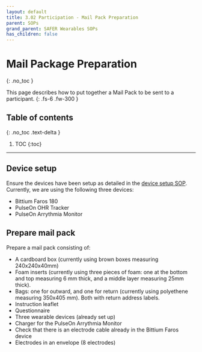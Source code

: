 ```yaml
---
layout: default
title: 3.02 Participation - Mail Pack Preparation
parent: SOPs
grand_parent: SAFER Wearables SOPs
has_children: false
---
```


# Mail Package Preparation
{: .no_toc }

This page describes how to put together a Mail Pack to be sent to a participant.
{: .fs-6 .fw-300 }

## Table of contents
{: .no_toc .text-delta }

1. TOC
{:toc}

---

## Device setup

Ensure the devices have been setup as detailed in the [device setup SOP](./device_preparation). Currently, we are using the following three devices:
- Bittium Faros 180
- PulseOn OHR Tracker
- PulseOn Arrythmia Monitor

## Prepare mail pack

Prepare a mail pack consisting of:
- A cardboard box (currently using brown boxes measuring 240x240x40mm)
- Foam inserts (currently using three pieces of foam: one at the bottom and top measuring 6 mm thick, and a middle layer measuring 25mm thick).
- Bags: one for outward, and one for return (currently using polyethene measuring 350x405 mm). Both with return address labels.
- Instruction leaflet
- Questionnaire
- Three wearable devices (already set up)
- Charger for the PulseOn Arrythmia Monitor
- Check that there is an electrode cable already in the Bittium Faros device
- Electrodes in an envelope (8 electrodes)
